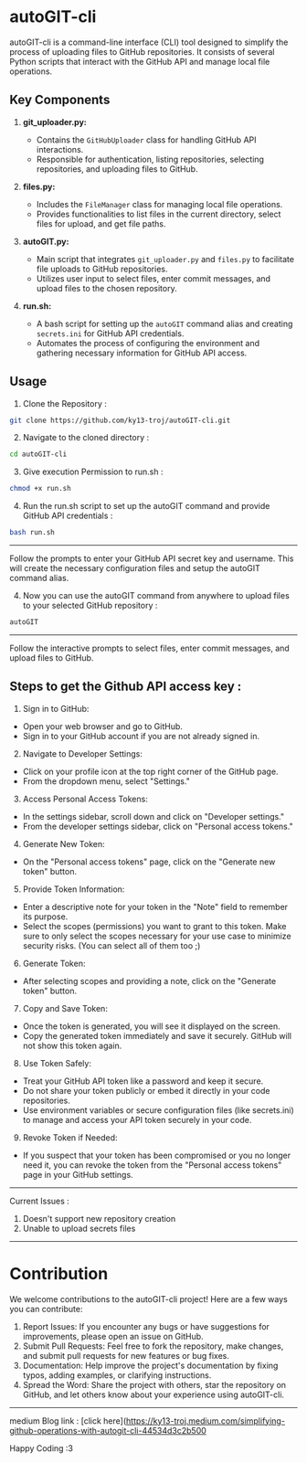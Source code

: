 # autoGIT-cli

autoGIT-cli is a command-line interface (CLI) tool designed to simplify the process of uploading files to GitHub repositories. It consists of several Python scripts that interact with the GitHub API and manage local file operations.

## Key Components

1. **git_uploader.py:**
   - Contains the `GitHubUploader` class for handling GitHub API interactions.
   - Responsible for authentication, listing repositories, selecting repositories, and uploading files to GitHub.

2. **files.py:**
   - Includes the `FileManager` class for managing local file operations.
   - Provides functionalities to list files in the current directory, select files for upload, and get file paths.

3. **autoGIT.py:**
   - Main script that integrates `git_uploader.py` and `files.py` to facilitate file uploads to GitHub repositories.
   - Utilizes user input to select files, enter commit messages, and upload files to the chosen repository.

4. **run.sh:**
   - A bash script for setting up the `autoGIT` command alias and creating `secrets.ini` for GitHub API credentials.
   - Automates the process of configuring the environment and gathering necessary information for GitHub API access.

## Usage
1. Clone the Repository :
```bash
git clone https://github.com/ky13-troj/autoGIT-cli.git
```
2. Navigate to the cloned directory :
```bash
cd autoGIT-cli
```
3. Give execution Permission to run.sh :
```bash
chmod +x run.sh
```
4. Run the run.sh script to set up the autoGIT command and provide GitHub API credentials :
```bash
bash run.sh
```
___

Follow the prompts to enter your GitHub API secret key and username. This will create the necessary configuration files and setup the autoGIT command alias.

4. Now you can use the autoGIT command from anywhere to upload files to your selected GitHub repository :
```bash
autoGIT
```
___
Follow the interactive prompts to select files, enter commit messages, and upload files to GitHub.

## Steps to get the Github API access key :
1. Sign in to GitHub:

- Open your web browser and go to GitHub.
- Sign in to your GitHub account if you are not already signed in.
  
2. Navigate to Developer Settings:

- Click on your profile icon at the top right corner of the GitHub page.
- From the dropdown menu, select "Settings."

3. Access Personal Access Tokens:

- In the settings sidebar, scroll down and click on "Developer settings."
- From the developer settings sidebar, click on "Personal access tokens."

4. Generate New Token:

- On the "Personal access tokens" page, click on the "Generate new token" button.
5. Provide Token Information:

- Enter a descriptive note for your token in the "Note" field to remember its purpose.
- Select the scopes (permissions) you want to grant to this token. Make sure to only select the scopes necessary for your use case to minimize security risks. (You can select all of them too ;) 

6. Generate Token:

- After selecting scopes and providing a note, click on the "Generate token" button.

7. Copy and Save Token:

- Once the token is generated, you will see it displayed on the screen.
- Copy the generated token immediately and save it securely. GitHub will not show this token again.

8. Use Token Safely:

- Treat your GitHub API token like a password and keep it secure.
- Do not share your token publicly or embed it directly in your code repositories.
- Use environment variables or secure configuration files (like secrets.ini) to manage and access your API token securely in your code.

9. Revoke Token if Needed:

- If you suspect that your token has been compromised or you no longer need it, you can revoke the token from the "Personal access tokens" page in your GitHub settings.
___
Current Issues :
1. Doesn't support new repository creation
2. Unable to upload secrets files

____


# Contribution
We welcome contributions to the autoGIT-cli project! Here are a few ways you can contribute:

1. Report Issues: If you encounter any bugs or have suggestions for improvements, please open an issue on GitHub.
2. Submit Pull Requests: Feel free to fork the repository, make changes, and submit pull requests for new features or bug fixes.
3. Documentation: Help improve the project's documentation by fixing typos, adding examples, or clarifying instructions.
4. Spread the Word: Share the project with others, star the repository on GitHub, and let others know about your experience using autoGIT-cli.

___
medium Blog link : [click here](https://ky13-troj.medium.com/simplifying-github-operations-with-autogit-cli-44534d3c2b500

Happy Coding :3
